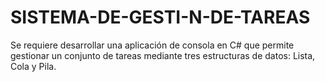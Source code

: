 # SISTEMA-DE-GESTI-N-DE-TAREAS
Se requiere desarrollar una aplicación de consola en C# que permite gestionar un conjunto de tareas mediante tres estructuras de datos: Lista, Cola y Pila.
